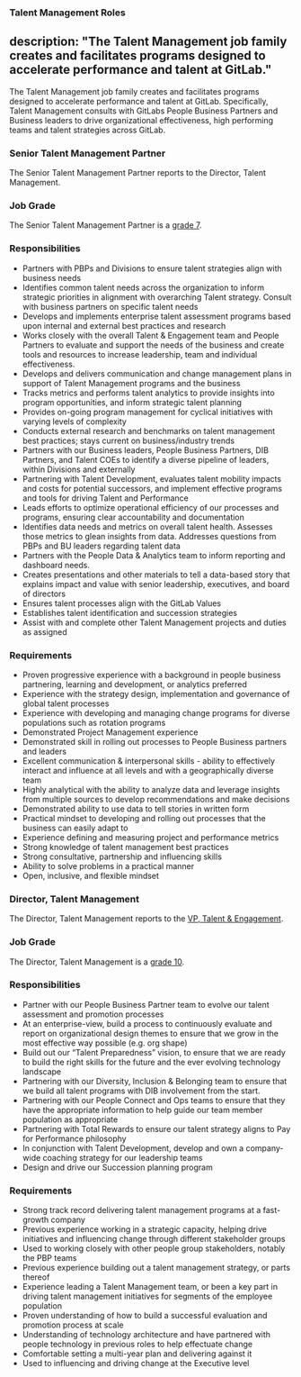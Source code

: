 
### Talent Management Roles
description: "The Talent Management job family creates and facilitates programs designed to accelerate performance and talent at GitLab."
---

The Talent Management job family creates and facilitates programs designed to accelerate performance and talent at GitLab. Specifically, Talent Management consults with GitLabs People Business Partners and Business leaders to drive organizational effectiveness, high performing teams and talent strategies across GitLab.


### Senior Talent Management Partner

The Senior Talent Management Partner reports to the Director, Talent Management.

### Job Grade

The Senior Talent Management Partner is a [grade 7](/handbook/total-rewards/compensation/compensation-calculator/#gitlab-job-grades).

### Responsibilities

- Partners with PBPs and Divisions to ensure talent strategies align with business needs
- Identifies common talent needs across the organization to inform strategic priorities in alignment with overarching Talent strategy. Consult with business partners on specific talent needs
- Develops and implements enterprise talent assessment programs based upon internal and external best practices and research
- Works closely with the overall Talent & Engagement team and People Partners to evaluate and support the needs of the business and create tools and resources to increase leadership, team and individual effectiveness.
- Develops and delivers communication and change management plans in support of Talent Management programs and the business
- Tracks metrics and performs talent analytics to provide insights into program opportunities, and inform strategic talent planning
- Provides on-going program management for cyclical initiatives with varying levels of complexity
- Conducts external research and benchmarks on talent management best practices; stays current on business/industry trends
- Partners with our Business leaders, People Business Partners, DIB Partners, and Talent COEs to identify a diverse pipeline of leaders, within Divisions and externally
- Partnering with Talent Development, evaluates talent mobility impacts and costs for potential successors, and implement effective programs and tools for driving Talent and Performance
- Leads efforts to optimize operational efficiency of our processes and programs, ensuring clear accountability and documentation
- Identifies data needs and metrics on overall talent health. Assesses those metrics to glean insights from data. Addresses questions from PBPs and BU leaders regarding talent data
- Partners with the People Data & Analytics team to inform reporting and dashboard needs.
- Creates presentations and other materials to tell a data-based story that explains impact and value with senior leadership, executives, and board of directors
- Ensures talent processes align with the GitLab Values
- Establishes talent identification and succession strategies
- Assist with and complete other Talent Management projects and duties as assigned

### Requirements

- Proven progressive experience with a background in people business partnering, learning and development, or analytics preferred
- Experience with the strategy design, implementation and governance of global talent processes
- Experience with developing and managing change programs for diverse populations such as rotation programs
- Demonstrated Project Management experience
- Demonstrated skill in rolling out processes to People Business partners and leaders
- Excellent communication & interpersonal skills - ability to effectively interact and influence at all levels and with a geographically diverse team
- Highly analytical with the ability to analyze data and leverage insights from multiple sources to develop recommendations and make decisions
- Demonstrated ability to use data to tell stories in written form
- Practical mindset to developing and rolling out processes that the business can easily adapt to
- Experience defining and measuring project and performance metrics
- Strong knowledge of talent management best practices
- Strong consultative, partnership and influencing skills
- Ability to solve problems in a practical manner
- Open, inclusive, and flexible mindset



### Director, Talent Management

The Director, Talent Management reports to the [VP, Talent & Engagement](/job-families/people-group/talent-acquisition-leadership/).

### Job Grade

The Director, Talent Management is a [grade 10](/handbook/total-rewards/compensation/compensation-calculator/#gitlab-job-grades).

### Responsibilities

- Partner with our People Business Partner team to evolve our talent assessment and promotion processes
- At an enterprise-view, build a process to continuously evaluate and report on organizational design themes to ensure that we grow in the most effective way possible (e.g. org shape)
- Build out our “Talent Preparedness” vision, to ensure that we are ready to build the right skills for the future and the ever evolving technology landscape
- Partnering with our Diversity, Inclusion & Belonging team to ensure that we build all talent programs with DIB involvement from the start.
- Partnering with our People Connect and Ops teams to ensure that they have the appropriate information to help guide our team member population as appropriate
- Partnering with Total Rewards to ensure our talent strategy aligns to Pay for Performance philosophy
- In conjunction with Talent Development, develop and own a company-wide coaching strategy for our leadership teams
- Design and drive our Succession planning program

### Requirements

- Strong track record delivering talent management programs at a fast-growth company
- Previous experience working in a strategic capacity, helping drive initiatives and influencing change through different stakeholder groups
- Used to working closely with other people group stakeholders, notably the PBP teams
- Previous experience building out a talent management strategy, or parts thereof
- Experience leading a Talent Management team, or been a key part in driving talent management initiatives for segments of the employee population
- Proven understanding of how to build a successful evaluation and promotion process at scale
- Understanding of technology architecture and have partnered with people technology in previous roles to help effectuate change
- Comfortable setting a multi-year plan and delivering against it
- Used to influencing and driving change at the Executive level


